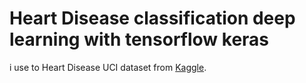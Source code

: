 # Heart Disease classification deep learning with tensorflow keras

i use to Heart Disease UCI dataset from [Kaggle](https://www.kaggle.com/ronitf/heart-disease-uci).
